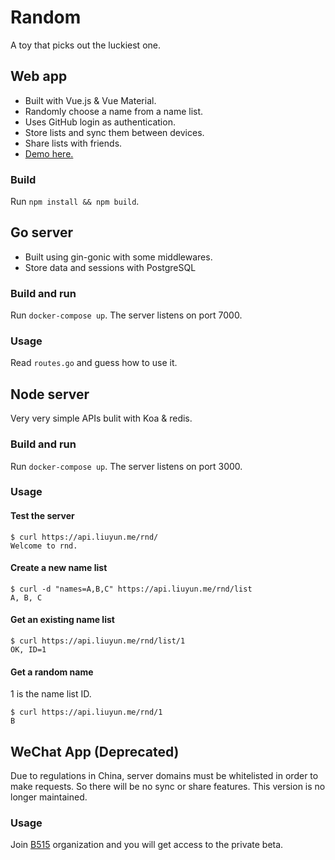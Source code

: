 # Random
A toy that picks out the luckiest one.

## Web app
- Built with Vue.js & Vue Material.
- Randomly choose a name from a name list.
- Uses GitHub login as authentication.
- Store lists and sync them between devices.
- Share lists with friends.
- [Demo here.](https://app.liuyun.me/random)
### Build
Run `npm install && npm build`.

## Go server
- Built using gin-gonic with some middlewares.
- Store data and sessions with PostgreSQL
### Build and run
Run `docker-compose up`.
The server listens on port 7000.
### Usage
Read `routes.go` and guess how to use it.

## Node server
Very very simple APIs bulit with Koa & redis.
### Build and run
Run `docker-compose up`.
The server listens on port 3000.
### Usage
#### Test the server
```
$ curl https://api.liuyun.me/rnd/
Welcome to rnd.
```
#### Create a new name list
```
$ curl -d "names=A,B,C" https://api.liuyun.me/rnd/list
A, B, C
```
#### Get an existing name list
```
$ curl https://api.liuyun.me/rnd/list/1
OK, ID=1
```
#### Get a random name
1 is the name list ID.
```
$ curl https://api.liuyun.me/rnd/1
B
```

## WeChat App (Deprecated)
Due to regulations in China, server domains must be whitelisted in order to make requests. So there will be no sync or share features. This version is no longer maintained.
### Usage
Join [B515](https://github.com/B515) organization and you will get access to the private beta.